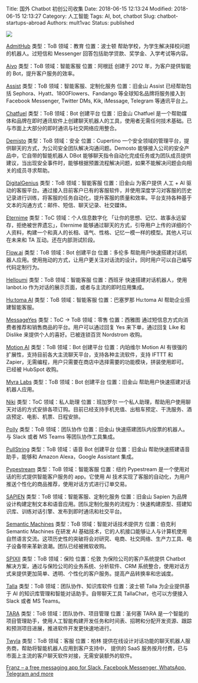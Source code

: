 Title: 国外 Chatbot 初创公司收集
Date: 2018-06-15 12:13:24
Modified: 2018-06-15 12:13:27
Category: 人工智能
Tags: AI, bot, chatbot
Slug: chatbot-startups-abroad
Authors: mult1vac
Status: published

![]({filename}/images/3/startup.jpeg)

[AdmitHub](https://www.admithub.com/)
类型：ToB
领域：教育
位置：波士顿
帮助学校，为学生解决择校问题的机器人。过短信和 Messenger 回答包括助学贷款、奖学金、入学考试等内容。

[Aivo](https://aivo.co/)
类型：ToB
领域：智能客服
位置：阿根廷
创建于 2012 年，为客户提供智能的 Bot，提升客户服务的效率。

[Assist](http://www.assi.st/)
类型：ToB
领域：智能客服、定制化服务
位置：旧金山
Assist 已经帮助包括 Sephora、Hyatt、1800Flowers、Fandango 等全球知名品牌将服务接入到 Facebook Messenger, Twitter DMs, Kik, iMessage, Telegram 等通讯平台上。

[Chatfuel](https://chatfuel.com/)
类型：ToB
领域：Bot 创建平台
位置：旧金山
Chatfuel 是一个帮助媒体和品牌在即时通讯软件上创建聊天机器人的工具，使用者无需任何技术基础。已与市面上大部分的即时通讯与社交网络应用整合。

[Demisto](https://www.demisto.com/)
类型：ToB
领域：安全
位置：Cupertino
一个安全领域的管理平台，提供聊天的方式，为公司安全团队解决沟通问题。Demosto 能够接入公司的安全产品中，它自带的智能机器人 DBot 能够聊天指令自动化完成任务或为团队成员提供建议，当出现安全事件时，能够根据预置流程解决问题，如果不能解决问题会向相关的成员寻求帮助。

[DigitalGenius](https://www.digitalgenius.com/)
类型：ToB
领域：智能客服
位置：旧金山
为客户提供 人工 + AI 驱动的客服平台。通过接入目前客户已有的客服软件，并使用深度学习对客服的历史记录进行训练，将客服的任务自动化，提升客服的质量和效率。平台支持各种基于文本的沟通方式：邮件、短信、聊天记录、社交媒体。

[Eternime](http://www.eterni.me/)
类型：ToC
领域：个人信息数字化
「让你的思想、记忆、故事永远留存，拒绝被世界遗忘」，Eternime 能够通过聊天的方式，引导用户上传的详细的个人资料，构建一个和真人的长相、语气、性格、记忆一模一样的模型。其他人可以在未来和 TA 互动。还在内部测试阶段。

[Flow.ai](https://flow.ai/)
类型：ToB
领域：Bot 创建平台
位置：多伦多
帮助用户快速搭建对话机器人应用。使用拖动的方式，让用户更关注对话流的设计。同时用户可以自己编写代码定制行为。

[Helloumi](https://helloumi.com/)
类型：ToB
领域：智能客服
位置：西班牙
快速搭建对话机器人，使用 lanbot.io 作为对话的展示页面，或者与主流的即时应用集成。

[Hu:toma AI](https://www.hutoma.ai/)
类型：ToB
领域：智能客服
位置：巴塞罗那
Hu:toma AI 帮助企业搭建智能客服。

[MessageYes](https://messageyes.com/)
类型：ToC -> ToB
领域：零售
位置：西雅图
通过短信息方式向消费者推荐和销售商品的平台。用户可以通过回复 Yes 来下单，通过回复 Like 和 Dislike 来提供个人的喜好。已被连锁百货 Nordstrom 收购。

[Motion AI](https://www.motion.ai/)
类型：ToB
领域：Bot 创建平台
位置：内珀维尔 
Motion AI 有很强的扩展性，支持目前各大主流聊天平台，支持各种主流软件，支持 IFTTT 和 Zapier，无需编程，用户只需要在商店中选择需要的功能模块，拼装使用即可。已经被 HubSpot 收购。

[Myra Labs](http://www.myralabs.com/)
类型：ToB
领域：Bot 创建平台
位置：旧金山
帮助用户快速搭建对话机器人应用。

[Niki](https://niki.ai/)
类型：ToC
领域：私人助理
位置：班加罗尔
一个私人助理，帮助用户使用聊天对话的方式安排各项订购。目前已经支持手机充值、出租车预定、干洗服务、酒店预定、电影、机票、日程安排。

[Polly](https://www.polly.ai/)
类型：ToB
领域：团队协作
位置：旧金山
快速搭建团队内投票的机器人。与 Slack 或者 MS Teams 等团队协作工具集成。

[PullString](https://www.pullstring.com/)
类型：ToB
领域：语音 Bot 创建平台
位置：旧金山
帮助快速搭建语音助手，能够和 Amazon Alexa，Google Assistant 集成。

[Pypestream](https://www.pypestream.com/)
类型：ToB
领域：智能客服
位置：纽约
Pypestream 是一个使用对话的形式提供智能客户服务的 app。它使用 AI 技术实现了客服的自动化，为用户推送个性化的商品推荐，使用对话方式进行订单交易。

[SAPIEN](https://sapien.ai/)
类型：ToB
领域：智能客服、定制化服务
位置：旧金山
Sapien 为品牌设计构建定制文本和语音应用。团队定制化服务的流程为：快速构建原型、搭建知识库、训练对话引擎、发布到即时通讯和社交平台。

[Semantic Machines](http://www.semanticmachines.com/)
类型：ToB
领域：智能对话技术提供方
位置：伯克利
Semantic Machines 在研发 AI 基础技术，它的人机接口能够让人与计算机使用自然语言交流。这项历史性的突破将会对研究、电商、社交网络、生产力工具、电子设备带来革新浪潮。团队已经被微软收购。

[SPIXII](https://www.spixii.com/)
类型：ToB
领域：保险
位置：伦敦
为保险公司的客户系统提供 Chatbot 解决方案，通过与保险公司的业务系统、分析软件、CRM 系统整合，使用对话方式来提供更加简单、透明、个性化的客户服务。提高产品转换率和忠诚度。

[Talla](https://talla.com/about-us)
类型：ToB
领域：团队协作、知识库软件
位置：波士顿
Talla 为企业提供基于 AI 的知识库管理和智能对话助手。自带聊天工具 TallaChat，也可以方便接入 Slack 或者 MS Teams。

[TARA](https://tara.ai/)
类型：ToB
领域：团队协作、项目管理
位置：圣何塞
TARA 是一个智能的项目管理助手，使用人工智能构建开发任务和时间表、招聘和分配开发资源、跟踪和预测项目进展，推进软件开发更快速地进行。

[Twyla](https://www.twylahelps.com/)
类型：ToB
领域：客服
位置：柏林
提供在线设计对话功能的聊天机器人服务商，帮助将智能机器人应用到客户支持中， 提供的 SaaS 服务按月付费，已与市面上主流的客户聊天软件对接，无需安装额外的软件。

[Franz – a free messaging app for Slack, Facebook Messenger, WhatsApp, Telegram and more](https://meetfranz.com/)
